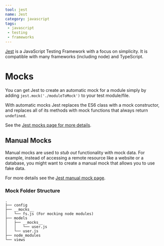 ```yaml
---
tool: jest
name: Jest
category: javascript
tags: 
 - javascript
 - testing
 - frameworks
--- 
```


[Jest](https://jestjs.io/en/) is a JavaScript Testing Framework with a focus on simplicity. It is compatible with many frameworks (including node) and TypeScript.
<!--more-->
# Mocks

You can get Jest to create an automatic mock for a module simply by adding `jest.mock('./moduleToMock')` to your test module/file.

With automatic mocks Jest replaces the ES6 class with a mock constructor, and replaces all of its methods with mock functions that always return `undefined`.

See the [Jest mocks page for more details](https://jestjs.io/docs/en/es6-class-mocks).

## Manual Mocks

Manual mocks are used to *stub out* functionality with mock data. For example, instead of accessing a remote resource like a website or a database, you might want to create a manual mock that allows you to use fake data.

For more details see the [Jest manual mock page](https://jestjs.io/docs/en/manual-mocks).

### Mock Folder Structure

```
.
├── config
├── __mocks__
│   └── fs.js (For mocking node modules)
├── models
│   ├── __mocks__
│   │   └── user.js
│   └── user.js
├── node_modules
└── views
```

